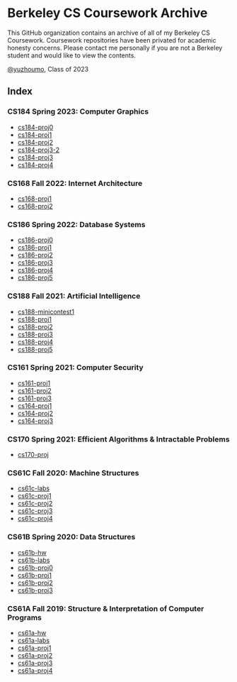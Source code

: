 # Berkeley CS Coursework Archive

This GitHub organization contains an archive of all of my Berkeley CS Coursework.
Coursework repositories have been privated for academic honesty concerns. Please
contact me personally if you are not a Berkeley student and would like to view the
contents.

[@yuzhoumo](https://github.com/yuzhoumo), Class of 2023

## Index

### CS184 Spring 2023: Computer Graphics
- [cs184-proj0](https://github.com/berkeleycs/cs184-proj0)
- [cs184-proj1](https://github.com/berkeleycs/cs184-proj1)
- [cs184-proj2](https://github.com/berkeleycs/cs184-proj2)
- [cs184-proj3-2](https://github.com/berkeleycs/cs184-proj3-2)
- [cs184-proj3](https://github.com/berkeleycs/cs184-proj3)
- [cs184-proj4](https://github.com/berkeleycs/cs184-proj4)

### CS168 Fall 2022: Internet Architecture
- [cs168-proj1](https://github.com/berkeleycs/cs168-proj1)
- [cs168-proj2](https://github.com/berkeleycs/cs168-proj2)

### CS186 Spring 2022: Database Systems
- [cs186-proj0](https://github.com/berkeleycs/cs186-proj0)
- [cs186-proj1](https://github.com/berkeleycs/cs186-proj1)
- [cs186-proj2](https://github.com/berkeleycs/cs186-proj2)
- [cs186-proj3](https://github.com/berkeleycs/cs186-proj3)
- [cs186-proj4](https://github.com/berkeleycs/cs186-proj4)
- [cs186-proj5](https://github.com/berkeleycs/cs186-proj5)

### CS188 Fall 2021: Artificial Intelligence
- [cs188-minicontest1](https://github.com/berkeleycs/cs188-minicontest1)
- [cs188-proj1](https://github.com/berkeleycs/cs188-proj1)
- [cs188-proj2](https://github.com/berkeleycs/cs188-proj2)
- [cs188-proj3](https://github.com/berkeleycs/cs188-proj3)
- [cs188-proj4](https://github.com/berkeleycs/cs188-proj4)
- [cs188-proj5](https://github.com/berkeleycs/cs188-proj5)

### CS161 Spring 2021: Computer Security
- [cs161-proj1](https://github.com/berkeleycs/cs161-proj1)
- [cs161-proj2](https://github.com/berkeleycs/cs161-proj2)
- [cs161-proj3](https://github.com/berkeleycs/cs161-proj3)
- [cs164-proj1](https://github.com/berkeleycs/cs164-proj1)
- [cs164-proj2](https://github.com/berkeleycs/cs164-proj2)
- [cs164-proj3](https://github.com/berkeleycs/cs164-proj3)

### CS170 Spring 2021: Efficient Algorithms & Intractable Problems
- [cs170-proj](https://github.com/berkeleycs/cs170-proj)

### CS61C Fall 2020: Machine Structures
- [cs61c-labs](https://github.com/berkeleycs/cs61c-labs)
- [cs61c-proj1](https://github.com/berkeleycs/cs61c-proj1)
- [cs61c-proj2](https://github.com/berkeleycs/cs61c-proj2)
- [cs61c-proj3](https://github.com/berkeleycs/cs61c-proj3)
- [cs61c-proj4](https://github.com/berkeleycs/cs61c-proj4)

### CS61B Spring 2020: Data Structures
- [cs61b-hw](https://github.com/berkeleycs/cs61b-hw)
- [cs61b-labs](https://github.com/berkeleycs/cs61b-labs)
- [cs61b-proj0](https://github.com/berkeleycs/cs61b-proj0)
- [cs61b-proj1](https://github.com/berkeleycs/cs61b-proj1)
- [cs61b-proj2](https://github.com/berkeleycs/cs61b-proj2)
- [cs61b-proj3](https://github.com/berkeleycs/cs61b-proj3)

### CS61A Fall 2019: Structure & Interpretation of Computer Programs
- [cs61a-hw](https://github.com/berkeleycs/cs61a-hw)
- [cs61a-labs](https://github.com/berkeleycs/cs61a-labs)
- [cs61a-proj1](https://github.com/berkeleycs/cs61a-proj1)
- [cs61a-proj2](https://github.com/berkeleycs/cs61a-proj2)
- [cs61a-proj3](https://github.com/berkeleycs/cs61a-proj3)
- [cs61a-proj4](https://github.com/berkeleycs/cs61a-proj4)
